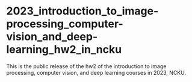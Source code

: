# 2023_introduction_to_image-processing_computer-vision_and_deep-learning_hw2_in_ncku
This is the public release of the hw2 of the introduction to image processing, computer vision, and deep learning courses in 2023, NCKU.
